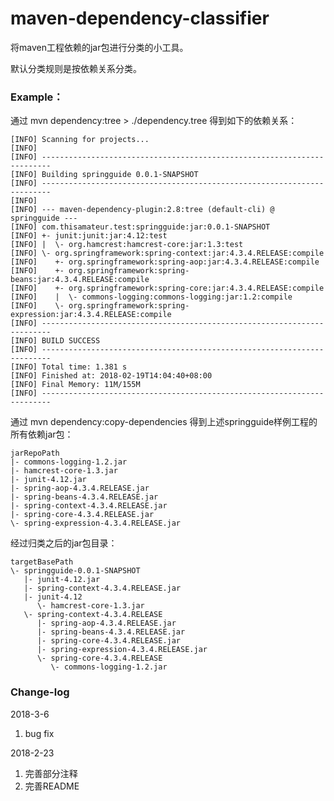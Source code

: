 # maven-dependency-classifier
将maven工程依赖的jar包进行分类的小工具。

默认分类规则是按依赖关系分类。

### Example：
通过 mvn dependency:tree > ./dependency.tree 得到如下的依赖关系：

    [INFO] Scanning for projects...
    [INFO]                                                                         
    [INFO] ------------------------------------------------------------------------
    [INFO] Building springguide 0.0.1-SNAPSHOT
    [INFO] ------------------------------------------------------------------------
    [INFO] 
    [INFO] --- maven-dependency-plugin:2.8:tree (default-cli) @ springguide ---
    [INFO] com.thisamateur.test:springguide:jar:0.0.1-SNAPSHOT
    [INFO] +- junit:junit:jar:4.12:test
    [INFO] |  \- org.hamcrest:hamcrest-core:jar:1.3:test
    [INFO] \- org.springframework:spring-context:jar:4.3.4.RELEASE:compile
    [INFO]    +- org.springframework:spring-aop:jar:4.3.4.RELEASE:compile
    [INFO]    +- org.springframework:spring-beans:jar:4.3.4.RELEASE:compile
    [INFO]    +- org.springframework:spring-core:jar:4.3.4.RELEASE:compile
    [INFO]    |  \- commons-logging:commons-logging:jar:1.2:compile
    [INFO]    \- org.springframework:spring-expression:jar:4.3.4.RELEASE:compile
    [INFO] ------------------------------------------------------------------------
    [INFO] BUILD SUCCESS
    [INFO] ------------------------------------------------------------------------
    [INFO] Total time: 1.381 s
    [INFO] Finished at: 2018-02-19T14:04:40+08:00
    [INFO] Final Memory: 11M/155M
    [INFO] ------------------------------------------------------------------------

通过 mvn dependency:copy-dependencies 得到上述springguide样例工程的所有依赖jar包：

    jarRepoPath
    |- commons-logging-1.2.jar
    |- hamcrest-core-1.3.jar
    |- junit-4.12.jar
    |- spring-aop-4.3.4.RELEASE.jar
    |- spring-beans-4.3.4.RELEASE.jar
    |- spring-context-4.3.4.RELEASE.jar
    |- spring-core-4.3.4.RELEASE.jar
    \- spring-expression-4.3.4.RELEASE.jar

经过归类之后的jar包目录：

    targetBasePath
    \- springguide-0.0.1-SNAPSHOT
       |- junit-4.12.jar
       |- spring-context-4.3.4.RELEASE.jar
       |- junit-4.12
          \- hamcrest-core-1.3.jar
       \- spring-context-4.3.4.RELEASE
          |- spring-aop-4.3.4.RELEASE.jar
          |- spring-beans-4.3.4.RELEASE.jar
          |- spring-core-4.3.4.RELEASE.jar
          |- spring-expression-4.3.4.RELEASE.jar
          \- spring-core-4.3.4.RELEASE
             \- commons-logging-1.2.jar

### Change-log
2018-3-6
1.  bug fix

2018-2-23

1.  完善部分注释
2.  完善README